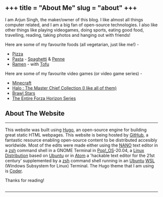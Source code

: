 +++
title = "About Me"
slug = "about"
+++
---
I am Arjun Singh, the maker/owner of this blog.
I like almost all things computer related, and I am a big fan of open-source technologies.
I also like other things like playing videogames, doing sports, eating good food, travelling, reading, taking photos and hanging out with friends!

Here are some of my favourite foods (all vegetarian, just like me!) - 

* [Pizza](https://wikipedia.org/wiki/Pizza)
* [Pasta](https://wikipedia.org/wiki/Pasta) - [Spaghetti](https://wikipedia.org/wiki/Spaghetti) & [Penne](https://wikipedia.org/wiki/Penne)
* [Ramen](https://wikipedia.org/wiki/Ramen) - with [Tofu](https://wikipedia.org/wiki/Tofu)

Here are some of my favourite video games (or video game series) -

* [Minecraft](https://wikipedia.org/wiki/Minecraft)
* [Halo : The Master Chief Collection (I like all of them)](https://wikipedia.org/wiki/Halo)
* [Brawl Stars](https://wikipedia.org/wiki/Brawl_Stars)
* [The Entire Forza Horizon Series](https://wikipedia.org/wiki/Forza_\(series\))

## About The Website
---

This website was built using [Hugo](https://gohugo.io), an open-source engine for building great static HTML webpages. This website is being hosted by [GitHub](https://github.com), a fantastic resource enabling open-source content to be distributed accesibly worldwide. Most of the edits were made either using the [NANO](https://www.nano-editor.org/) text editor in a [zsh](https://zsh.org/) command shell in a GNOME Terminal in [Pop!_OS](https://pop.system76.com/)-20.04, a [Linux](https://wikipedia.org/wiki/Linux) [Distribution](https://en.wikipedia.org/wiki/Linux_distribution) based on [Ubuntu](https://en.wikipedia.org/wiki/Ubuntu) or in [Atom](https://atom.io) a 'hackable text editor for the 21st century' supplemented by a [zsh](https://zsh.org) command shell running in an [Ubuntu](https://ubuntu.com) [WSL](https://docs.microsoft.com/en-us/windows/wsl/about) (Windows Subsystem for Linux) Terminal. The Hugo theme that I am using is [Coder](https://github.com/luizdepra/hugo-coder/).

Thanks for reading!

##
---
